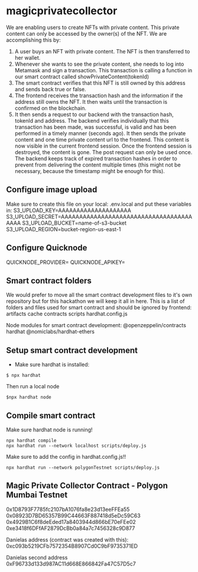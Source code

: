 # magicprivatecollector
We are enabling users to create NFTs with private content.
This private content can only be accessed by the owner(s) of the NFT.
We are accomplishing this by:
1. A user buys an NFT with private content. The NFT is then transferred to her wallet.
2. Whenever she wants to see the private content, she needs to log into Metamask and sign a transaction. This transaction is calling a function in our smart contract called showPrivateContent(tokenId)
3. The smart contract verifies that this NFT is still owned by this address and sends back true or false.
4. The frontend receives the transaction hash and the information if the address still owns the NFT. It then waits until the transaction is confirmed on the blockchain.
5. It then sends a request to our backend with the transaction hash, tokenId and address. The backend verifies individually that this transaction has been made, was successful, is valid and has been performed in a timely manner (seconds ago). It then sends the private content and one time private content url to the frontend. This content is now visible in the current frontend session. Once the frontend session is destroyed, the content is gone. The post request can only be used once. The backend keeps track of expired transaction hashes in order to prevent from delivering the content multiple times (this might not be necessary, because the timestamp might be enough for this).


## Configure image upload
Make sure to create this file on your local:
.env.local
and put these variables in:
S3_UPLOAD_KEY=AAAAAAAAAAAAAAAAAAAA
S3_UPLOAD_SECRET=AAAAAAAAAAAAAAAAAAAAAAAAAAAAAAAAAAAAAAAA
S3_UPLOAD_BUCKET=name-of-s3-bucket
S3_UPLOAD_REGION=bucket-region-us-east-1

## Configure Quicknode
QUICKNODE_PROVIDER=
QUICKNODE_APIKEY=


## Smart contract folders
We would prefer to move all the smart contract development files to it's own repository but for this hackathon we will keep it all in here.
This is a list of folders and files used for smart contract and should be ignored by frontend:
artifacts
cache
contracts
scripts
hardhat.config.js

Node modules for smart contract development:
@openzeppelin/contracts
hardhat
@nomiclabs/hardhat-ethers

## Setup smart contract development
- Make sure hardhat is installed:

```
$ npx hardhat
```

Then run a local node

```
$npx hardhat node
```

## Compile smart contract
Make sure hardhat node is running!

```
npx hardhat compile
npx hardhat run --network localhost scripts/deploy.js
```

Make sure to add the config in hardhat.config.js!!
```
npx hardhat run --network polygonTestnet scripts/deploy.js

```
## Magic Private Collector Contract - Polygon Mumbai Testnet
0x1D8793F7785fc2107bA1076fa8e23d13eeFFEa55
0x08923D7BD65357B99C44663F887418d5eDc59C63
0x4929B1C6f8deEded17a8403944d866bE70eFEe02
0xe3418f6DFfAF2879DcBb0a84a7c7456328c9D877

Danielas address (contract was created with this):
0xc093b5219CFb7572354B8907Cd0C9bF9735371ED

Danielas second address
0xF96733d133d987AC11d668E866842Fa47C57D5c7
